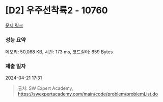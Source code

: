 # [D2] 우주선착륙2 - 10760 

[문제 링크](https://swexpertacademy.com/main/code/problem/problemDetail.do?contestProbId=AXSHJueab1oDFAQT) 

### 성능 요약

메모리: 50,068 KB, 시간: 173 ms, 코드길이: 659 Bytes

### 제출 일자

2024-04-21 17:31



> 출처: SW Expert Academy, https://swexpertacademy.com/main/code/problem/problemList.do
